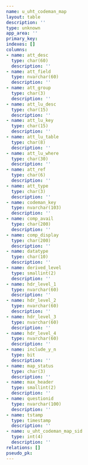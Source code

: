 ```yaml
---
name: u_uht_codeman_map
layout: table
description: ''
type: unknown
app_area: ''
primary_key: 
indexes: []
columns:
- name: att_desc
  type: char(60)
  description: ''
- name: att_field
  type: nvarchar(60)
  description: ''
- name: att_group
  type: char(3)
  description: ''
- name: att_lu_desc
  type: char(15)
  description: ''
- name: att_lu_key
  type: char(15)
  description: ''
- name: att_lu_table
  type: char(8)
  description: ''
- name: att_lu_where
  type: char(30)
  description: ''
- name: att_ref
  type: char(6)
  description: ''
- name: att_type
  type: char(3)
  description: ''
- name: codeman_key
  type: nvarchar(103)
  description: ''
- name: comp_avail
  type: char(200)
  description: ''
- name: comp_display
  type: char(200)
  description: ''
- name: datatype
  type: char(10)
  description: ''
- name: derived_level
  type: smallint(2)
  description: ''
- name: hdr_level_1
  type: nvarchar(60)
  description: ''
- name: hdr_level_2
  type: nvarchar(60)
  description: ''
- name: hdr_level_3
  type: nvarchar(60)
  description: ''
- name: hdr_level_4
  type: nvarchar(60)
  description: ''
- name: include_y_n
  type: bit
  description: ''
- name: map_status
  type: char(3)
  description: ''
- name: max_header
  type: smallint(2)
  description: ''
- name: questionid
  type: nvarchar(100)
  description: ''
- name: tstamp
  type: timestamp
  description: ''
- name: u_uht_codeman_map_sid
  type: int(4)
  description: ''
relations: []
pseudo_pk: 
---
```


